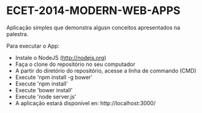 ECET-2014-MODERN-WEB-APPS
=========================

Aplicação simples que demonstra algusn conceitos apresentados na palestra.

Para executar o App:

- Instale o NodeJS (http://nodejs.org)
- Faça o clone do repositório no seu computador
- A partir do diretório do repositório, acesse a linha de commando (CMD)
- Execute 'npm install -g bower'
- Execute 'npm install'
- Execute 'bower install'
- Execute 'node server.js'
- A aplicação estará disponível en: http://localhost:3000/
